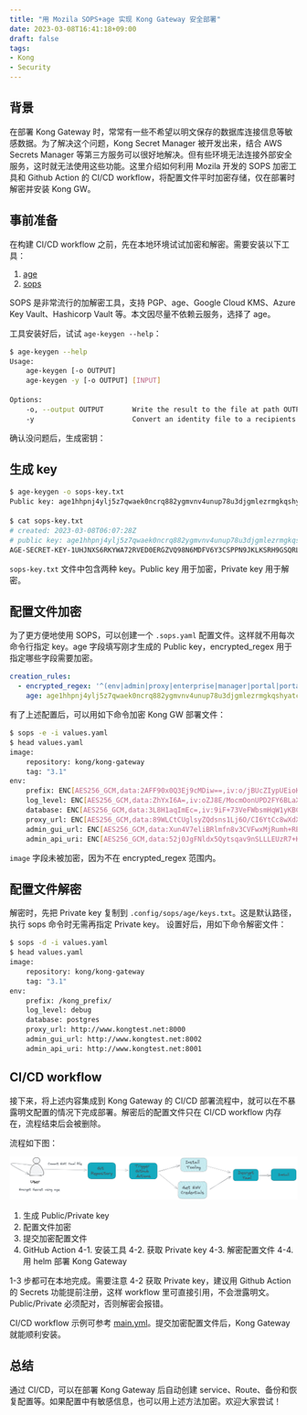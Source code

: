 ```yaml
---
title: "用 Mozila SOPS+age 实现 Kong Gateway 安全部署"
date: 2023-03-08T16:41:18+09:00
draft: false
tags:
- Kong
- Security
---
```

## 背景

在部署 Kong Gateway 时，常常有一些不希望以明文保存的数据库连接信息等敏感数据。为了解决这个问题，Kong Secret Manager 被开发出来，结合 AWS Secrets Manager 等第三方服务可以很好地解决。但有些环境无法连接外部安全服务，这时就无法使用这些功能。这里介绍如何利用 Mozila 开发的 SOPS 加密工具和 Github Action 的 CI/CD workflow，将配置文件平时加密存储，仅在部署时解密并安装 Kong GW。

## 事前准备

在构建 CI/CD workflow 之前，先在本地环境试试加密和解密。需要安装以下工具：

1. [age](https://github.com/FiloSottile/age/releases)
2. [sops](https://github.com/mozilla/sops/releases)

SOPS 是非常流行的加解密工具，支持 PGP、age、Google Cloud KMS、Azure Key Vault、Hashicorp Vault 等。本文因尽量不依赖云服务，选择了 age。

工具安装好后，试试 `age-keygen --help`：

```bash
$ age-keygen --help
Usage:
    age-keygen [-o OUTPUT]
    age-keygen -y [-o OUTPUT] [INPUT]

Options:
    -o, --output OUTPUT       Write the result to the file at path OUTPUT.
    -y                        Convert an identity file to a recipients file.
```

确认没问题后，生成密钥：

## 生成 key

```bash
$ age-keygen -o sops-key.txt
Public key: age1hhpnj4ylj5z7qwaek0ncrq882ygmvnv4unup78u3djgmlezrmgkqshyatc

$ cat sops-key.txt
# created: 2023-03-08T06:07:28Z
# public key: age1hhpnj4ylj5z7qwaek0ncrq882ygmvnv4unup78u3djgmlezrmgkqshyatc
AGE-SECRET-KEY-1UHJNXS6RKYWA72RVED0ERGZVQ98N6MDFV6Y3CSPPN9JKLKSRH9GSQRLFAE
```

`sops-key.txt` 文件中包含两种 key。Public key 用于加密，Private key 用于解密。

## 配置文件加密

为了更方便地使用 SOPS，可以创建一个 `.sops.yaml` 配置文件。这样就不用每次命令行指定 key。age 字段填写刚才生成的 Public key，encrypted_regex 用于指定哪些字段需要加密。

``` yaml
creation_rules:
  - encrypted_regex: '^(env|admin|proxy|enterprise|manager|portal|portalapi|postgresql)$'
    age: age1hhpnj4ylj5z7qwaek0ncrq882ygmvnv4unup78u3djgmlezrmgkqshyatc
```

有了上述配置后，可以用如下命令加密 Kong GW 部署文件：

``` bash
$ sops -e -i values.yaml
$ head values.yaml
image:
    repository: kong/kong-gateway
    tag: "3.1"
env:
    prefix: ENC[AES256_GCM,data:2AFF90x0Q3Ej9cMDiw==,iv:o/jBUcZIypUEioKk0Fd4uheBrCOlUOL4RQYExOW696E=,tag:LoIjejClr7lh37Rq9YeKDw==,type:str]
    log_level: ENC[AES256_GCM,data:ZhYxI6A=,iv:oZJ8E/MocmOonUPD2FY6BLaXPuj4TBl//0fqTmOY0Xg=,tag:46p/kxlNSctmOGFupQSnOQ==,type:str]
    database: ENC[AES256_GCM,data:3L8H1aqImEc=,iv:9iF+73VeFWbsmHqW1yKBCgwMpO3us8pTWwSWmNaCl80=,tag:icNvo+EvoYnxiAGdjxzPqw==,type:str]
    proxy_url: ENC[AES256_GCM,data:89WLCtCUglsyZQdsns1Lj6O/CI6YtCc8wXdX9EIJCGNwzmjB8v8=,iv:HUFPH8bgG62UvAeQATh/0GprR8zOgLBGmvcYbON4B00=,tag:Q1l7E8l5xClp52KSEz+MNQ==,type:str]
    admin_gui_url: ENC[AES256_GCM,data:Xun4V7eliBRlmfn8v3CVFwxMjRumh+REwmPgCDbWwrPhjSQMXkn6qQ==,iv:8zH3GjO35ycpAsuOgDB+UKNAc19zSee72z2UlrdZ+Js=,tag:U4IEK5Nef6h59vbHyM0aSA==,type:str]
    admin_api_uri: ENC[AES256_GCM,data:52j0JgFNldx5Qytsqav9nSLLLEUzR7+KsNo8aTsjbS2IyTM1R00=,iv:0RkBMi8k/XhuEzGSRpIQ9VQGbcUOTcb+o/KUVJ5LSYk=,tag:m5o89fI+GCKxD7TcLf5Nqg==,type:str]
```

`image` 字段未被加密，因为不在 encrypted_regex 范围内。

## 配置文件解密

解密时，先把 Private key 复制到 `.config/sops/age/keys.txt`。这是默认路径，执行 sops 命令时无需再指定 Private key。
设置好后，用如下命令解密文件：

``` bash
$ sops -d -i values.yaml
$ head values.yaml
image:
    repository: kong/kong-gateway
    tag: "3.1"
env:
    prefix: /kong_prefix/
    log_level: debug
    database: postgres
    proxy_url: http://www.kongtest.net:8000
    admin_gui_url: http://www.kongtest.net:8002
    admin_api_uri: http://www.kongtest.net:8001
```

## CI/CD workflow

接下来，将上述内容集成到 Kong Gateway 的 CI/CD 部署流程中，就可以在不暴露明文配置的情况下完成部署。解密后的配置文件只在 CI/CD workflow 内存在，流程结束后会被删除。

流程如下图：

![workflow](https://raw.githubusercontent.com/robincher/kong-mozilla-sops-demo/master/assets/context.png)

1. 生成 Public/Private key
1. 配置文件加密
1. 提交加密配置文件
1. GitHub Action
    4-1. 安装工具
    4-2. 获取 Private key
    4-3. 解密配置文件
    4-4. 用 helm 部署 Kong Gateway

1-3 步都可在本地完成。需要注意 4-2 获取 Private key，建议用 Github Action 的 Secrets 功能提前注册，这样 workflow 里可直接引用，不会泄露明文。Public/Private 必须配对，否则解密会报错。

CI/CD workflow 示例可参考 [main.yml](https://raw.githubusercontent.com/robincher/kong-mozilla-sops-demo/master/.github/workflows/main.yaml)。提交加密配置文件后，Kong Gateway 就能顺利安装。

## 总结

通过 CI/CD，可以在部署 Kong Gateway 后自动创建 service、Route、备份和恢复配置等。如果配置中有敏感信息，也可以用上述方法加密。欢迎大家尝试！
